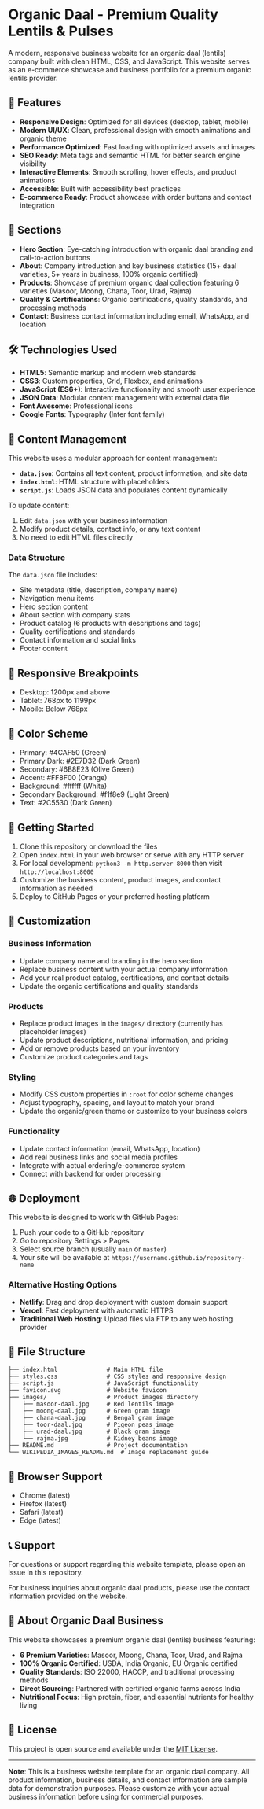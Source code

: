 # Organic Daal - Premium Quality Lentils & Pulses

A modern, responsive business website for an organic daal (lentils) company built with clean HTML, CSS, and JavaScript. This website serves as an e-commerce showcase and business portfolio for a premium organic lentils provider.

## 🌟 Features

- **Responsive Design**: Optimized for all devices (desktop, tablet, mobile)
- **Modern UI/UX**: Clean, professional design with smooth animations and organic theme
- **Performance Optimized**: Fast loading with optimized assets and images
- **SEO Ready**: Meta tags and semantic HTML for better search engine visibility
- **Interactive Elements**: Smooth scrolling, hover effects, and product animations
- **Accessible**: Built with accessibility best practices
- **E-commerce Ready**: Product showcase with order buttons and contact integration

## 🚀 Sections

- **Hero Section**: Eye-catching introduction with organic daal branding and call-to-action buttons
- **About**: Company introduction and key business statistics (15+ daal varieties, 5+ years in business, 100% organic certified)
- **Products**: Showcase of premium organic daal collection featuring 6 varieties (Masoor, Moong, Chana, Toor, Urad, Rajma)
- **Quality & Certifications**: Organic certifications, quality standards, and processing methods
- **Contact**: Business contact information including email, WhatsApp, and location

## 🛠️ Technologies Used

- **HTML5**: Semantic markup and modern web standards
- **CSS3**: Custom properties, Grid, Flexbox, and animations
- **JavaScript (ES6+)**: Interactive functionality and smooth user experience
- **JSON Data**: Modular content management with external data file
- **Font Awesome**: Professional icons
- **Google Fonts**: Typography (Inter font family)

## 📄 Content Management

This website uses a modular approach for content management:

- **`data.json`**: Contains all text content, product information, and site data
- **`index.html`**: HTML structure with placeholders
- **`script.js`**: Loads JSON data and populates content dynamically

To update content:
1. Edit `data.json` with your business information
2. Modify product details, contact info, or any text content
3. No need to edit HTML files directly

### Data Structure

The `data.json` file includes:
- Site metadata (title, description, company name)
- Navigation menu items
- Hero section content
- About section with company stats
- Product catalog (6 products with descriptions and tags)
- Quality certifications and standards
- Contact information and social links
- Footer content

## 📱 Responsive Breakpoints

- Desktop: 1200px and above
- Tablet: 768px to 1199px
- Mobile: Below 768px

## 🎨 Color Scheme

- Primary: #4CAF50 (Green)
- Primary Dark: #2E7D32 (Dark Green)
- Secondary: #6B8E23 (Olive Green)
- Accent: #FF8F00 (Orange)
- Background: #ffffff (White)
- Secondary Background: #f1f8e9 (Light Green)
- Text: #2C5530 (Dark Green)

## 🚀 Getting Started

1. Clone this repository or download the files
2. Open `index.html` in your web browser or serve with any HTTP server
3. For local development: `python3 -m http.server 8000` then visit `http://localhost:8000`
4. Customize the business content, product images, and contact information as needed
5. Deploy to GitHub Pages or your preferred hosting platform

## 📝 Customization

### Business Information
- Update company name and branding in the hero section
- Replace business content with your actual company information
- Add your real product catalog, certifications, and contact details
- Update the organic certifications and quality standards

### Products
- Replace product images in the `images/` directory (currently has placeholder images)
- Update product descriptions, nutritional information, and pricing
- Add or remove products based on your inventory
- Customize product categories and tags

### Styling
- Modify CSS custom properties in `:root` for color scheme changes
- Adjust typography, spacing, and layout to match your brand
- Update the organic/green theme or customize to your business colors

### Functionality
- Update contact information (email, WhatsApp, location)
- Add real business links and social media profiles
- Integrate with actual ordering/e-commerce system
- Connect with backend for order processing

## 🌐 Deployment

This website is designed to work with GitHub Pages:

1. Push your code to a GitHub repository
2. Go to repository Settings > Pages
3. Select source branch (usually `main` or `master`)
4. Your site will be available at `https://username.github.io/repository-name`

### Alternative Hosting Options
- **Netlify**: Drag and drop deployment with custom domain support
- **Vercel**: Fast deployment with automatic HTTPS
- **Traditional Web Hosting**: Upload files via FTP to any web hosting provider

## 📄 File Structure

```
├── index.html              # Main HTML file
├── styles.css              # CSS styles and responsive design
├── script.js               # JavaScript functionality
├── favicon.svg             # Website favicon
├── images/                 # Product images directory
│   ├── masoor-daal.jpg     # Red lentils image
│   ├── moong-daal.jpg      # Green gram image
│   ├── chana-daal.jpg      # Bengal gram image
│   ├── toor-daal.jpg       # Pigeon peas image
│   ├── urad-daal.jpg       # Black gram image
│   └── rajma.jpg           # Kidney beans image
├── README.md               # Project documentation
└── WIKIPEDIA_IMAGES_README.md  # Image replacement guide
```

## 🔧 Browser Support

- Chrome (latest)
- Firefox (latest)
- Safari (latest)
- Edge (latest)

## 📞 Support

For questions or support regarding this website template, please open an issue in this repository.

For business inquiries about organic daal products, please use the contact information provided on the website.

## 🥘 About Organic Daal Business

This website showcases a premium organic daal (lentils) business featuring:

- **6 Premium Varieties**: Masoor, Moong, Chana, Toor, Urad, and Rajma
- **100% Organic Certified**: USDA, India Organic, EU Organic certified
- **Quality Standards**: ISO 22000, HACCP, and traditional processing methods
- **Direct Sourcing**: Partnered with certified organic farms across India
- **Nutritional Focus**: High protein, fiber, and essential nutrients for healthy living

## 📄 License

This project is open source and available under the [MIT License](LICENSE).

---

**Note**: This is a business website template for an organic daal company. All product information, business details, and contact information are sample data for demonstration purposes. Please customize with your actual business information before using for commercial purposes.